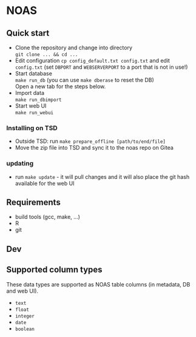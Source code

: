 
# NOAS 

## Quick start

  * Clone the repository and change into directory  
     `git clone ... && cd ...`
  * Edit configuration 
     `cp config_default.txt config.txt` and edit `config.txt`
    (set `DBPORT` and `WEBSERVERPORT` to a port that is not in use!)  
  * Start database  
    `make run_db` (you can use `make dberase` to reset the DB)  
    Open a new tab for the steps below.
  * Import data  
    `make run_dbimport` 
  * Start web UI  
    `make run_webui`

### Installing on TSD
  * Outside TSD: run `make prepare_offline [path/to/end/file]`
  * Move the zip file into TSD and sync it to the noas repo on Gitea

### updating

  * run `make update` - it will pull changes and it will also place the git hash available for the web UI

## Requirements

  * build tools (gcc, make, ...)
  * R
  * git

## Dev

## Supported column types 

These data types are supported as NOAS table columns (in metadata, DB and web UI).

  * `text`
  * `float`
  * `integer`
  * `date`
  * `boolean`

